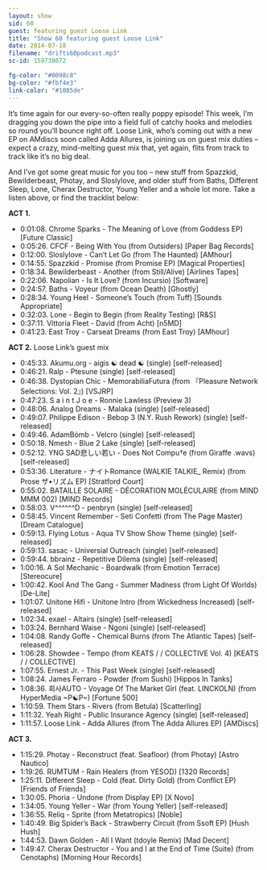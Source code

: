 ```yaml
---
layout: show
sid: 60
guest: featuring guest Loose Link
title: "Show 60 featuring guest Loose Link"
date: 2014-07-18
filename: "drifts60podcast.mp3"
sc-id: 159738672

fg-color: "#0098c8"
bg-color: "#fbf4e3"
link-color: "#1085de"
---
```


It’s time again for our every-so-often really poppy episode! This week, I’m dragging you down the pipe into a field full of catchy hooks and melodies so round you’ll bounce right off. Loose Link, who’s coming out with a new EP on AMdiscs soon called Adda Allures, is joining us on guest mix duties – expect a crazy, mind-melting guest mix that, yet again, flits from track to track like it’s no big deal.

And I’ve got some great music for you too – new stuff from Spazzkid, Bewilderbeast, Photay, and Sloslylove, and older stuff from Baths, Different Sleep, Lone, Cherax Destructor, Young Yeller and a whole lot more. Take a listen above, or find the tracklist below:

**ACT 1.**

* 0:01:08. Chrome Sparks - The Meaning of Love (from Goddess EP) [Future Classic]
* 0:05:26. CFCF - Being With You (from Outsiders) [Paper Bag Records]
* 0:12:00. Sloslylove - Can’t Let Go (from The Haunted) [AMhour]
* 0:14:55. Spazzkid - Promise (from Promise EP) [Magical Properties]
* 0:18:34. Bewilderbeast - Another (from Still/Alive) [Airlines Tapes]
* 0:22:06. Napolian - Is It Love? (from Incursio) [Software]
* 0:24:57. Baths - Voyeur (from Ocean Death) [Ghostly]
* 0:28:34. Young Heel - Someone’s Touch (from Tuff) [Sounds Appropriate]
* 0:32:03. Lone - Begin to Begin (from Reality Testing) [R&S]
* 0:37:11. Vittoria Fleet - David (from Acht) [n5MD]
* 0:41:23. East Troy - Carseat Dreams (from East Troy) [AMhour]

**ACT 2.** Loose Link’s guest mix

* 0:45:33. Akumu.org - aigis ☯ dead ☯ (single) [self-released]
* 0:46:21. Ralp - Ptesune (single) [self-released]
* 0:46:38. Dystopian Chic - MemorabiliaFutura (from 『Pleasure Network Selections: Vol. 2』) [VSJRP]
* 0:47:23. S a i n t J o e - Ronnie Lawless (Preview 3)
* 0:48:06. Analog Dreams - Malaka (single) [self-released]
* 0:49:07. Philippe Edison - Bebop 3 (N.Y. Rush Rework) (single) [self-released]
* 0:49:46. AdamBόmb - Velcro (single) [self-released]
* 0:50:18. Nmesh - Blue 2 Lake (single) [self-released]
* 0:52:12. YNG SAD悲しい若い - Does Not Compu†e (from Giraffe .wavs) [self-released]
* 0:53:36. Literature - ナイトRomance (WALKIE TALKIE_ Remix) (from Prose ザ•リズム EP) [Stratford Court]
* 0:55:02. BATAILLE SOLAIRE - DÉCORATION MOLÉCULAIRE (from MIND MMM 002) [MIND Records]
* 0:58:03. V^^^^^^D - penbryn (single) [self-released]
* 0:58:45. Vincent Remember - Seti Confetti (from The Page Master) [Dream Catalogue]
* 0:59:13. Flying Lotus - Aqua TV Show Show Theme (single) [self-released]
* 0:59:13. sasac - Universial Outreach (single) [self-released]
* 0:59:44. bbrainz - Repetitive Dilema (single) [self-released]
* 1:00:16. A Sol Mechanic - Boardwalk (from Emotion Terrace) [Stereocure]
* 1:00:42. Kool And The Gang - Summer Madness (from Light Of Worlds) [De-Lite]
* 1:01:07. Unitone Hifi - Unitone Intro (from Wickedness Increased) [self-released]
* 1:02:34. exael - Altairs (single) [self-released]
* 1:03:24. Bernhard Waise - Ngoni (single) [self-released]
* 1:04:08. Randy Goffe - Chemical Burns (from The Atlantic Tapes) [self-released]
* 1:06:28. Showdee - Tempo (from  KEATS / / COLLECTIVE Vol. 4) [KEATS / / COLLECTIVE]
* 1:07:55. Ernest Jr. - This Past Week (single) [self-released]
* 1:08:24. James Ferraro - Powder (from Sushi) [Hippos In Tanks]
* 1:08:36. 회사AUTO - Voyage Of The Market Girl (feat. LINCKOLN) (from HyperMedia ~P☯P~) [Fortune 500]
* 1:10:59. Them Stars - Rivers (from Betula) [Scatterling]
* 1:11:32. Yeah Right - Public Insurance Agency (single) [self-released]
* 1:11:57. Loose Link - Adda Allures (from The Adda Allures EP) [AMDiscs]

**ACT 3.**

* 1:15:29. Photay - Reconstruct (feat. Seafloor) (from Photay) [Astro Nautico]
* 1:19:26. RUMTUM - Rain Healers (from YESOD) [1320 Records]
* 1:25:11. Different Sleep - Cold (feat. Dirty Gold) (from Conflict EP) [Friends of Friends]
* 1:30:05. Phoria - Undone (from Display EP) [X Novo]
* 1:34:05. Young Yeller - War (from Young Yeller) [self-released]
* 1:36:55. Reliq - Sprite (from Metatropics) [Noble]
* 1:40:49. Big Spider’s Back - Strawberry Circuit (from Ssoft EP) [Hush Hush]
* 1:44:53. Dawn Golden - All I Want (tdoyle Remix) [Mad Decent]
* 1:49:47. Cherax Destructor - You and I at the End of Time (Suite) (from Cenotaphs) [Morning Hour Records]
